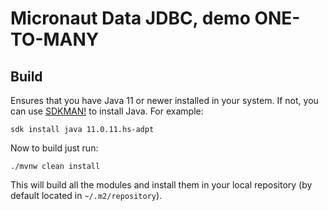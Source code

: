 # Micronaut Data JDBC, demo ONE-TO-MANY

## Build

Ensures that you have Java 11 or newer installed in your system. If not, you can use [SDKMAN!](https://sdkman.io/) to
install Java. For example:

```shell
sdk install java 11.0.11.hs-adpt 
```

Now to build just run:

```shell
./mvnw clean install
```

This will build all the modules and install them in your local repository (by default located in `~/.m2/repository`).
